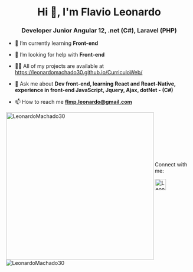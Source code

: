 <h1 align="center">Hi 👋, I'm Flavio Leonardo</h1>
<h3 align="center">Developer Junior Angular 12, .net (C#), Laravel (PHP)</h3>

- 🌱 I’m currently learning **Front-end**

- 🤝 I’m looking for help with **Front-end**

- 👨‍💻 All of my projects are available at https://leonardomachado30.github.io/CurriculoWeb/

- 💬 Ask me about **Dev front-end, learning React and React-Native, experience in front-end JavaScript, Jquery, Ajax, dotNet - (C#)**

- 📫 How to reach me **flmp.leonardo@gmail.com**

<div>
<img align="left" width="400px" src="https://github-readme-stats.vercel.app/api?username=LeonardoMachado30&show_icons=true&theme=merko&locale=en&hide=total-issues,contributed-to" alt="LeonardoMachado30" />
<img align="left" src="https://github-readme-stats.vercel.app/api/top-langs/?username=LeonardoMachado30&layout=compact" alt="LeonardoMachado30" />
</div>

<br><br><br><br><br><br><br>

<p align="left">Connect with me:</p>
<a href="https://www.linkedin.com/in/flavio-leonardo-ads/" target="blank"><img align="center" src="https://cdn-icons-png.flaticon.com/512/174/174857.png" alt="LeonardoMachado30" height="30" width="30" /></a>
